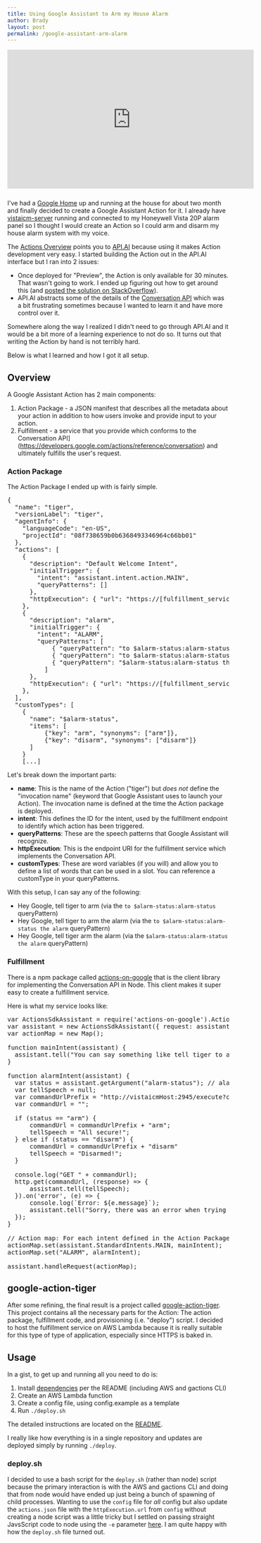 ```yaml
---
title: Using Google Assistant to Arm my House Alarm
author: Brady
layout: post
permalink: /google-assistant-arm-alarm
---
```


<iframe width="560" height="315" style="margin-bottom:10px;" src="https://www.youtube.com/embed/V_INz5tQLGI" frameborder="0" allowfullscreen>
  <a href="https://www.youtube.com/watch?v=V_INz5tQLGI"><img src="http://img.youtube.com/vi/V_INz5tQLGI/0.jpg"/></a>
</iframe>

I've had a [Google Home](https://madeby.google.com/home/) up and running at the house for about two month and finally decided to create a Google Assistant Action for it.  I already have [vistaicm-server](https://github.com/bradymholt/vistaicm-server) running and connected to my Honeywell Vista 20P alarm panel so I thought I would create an Action so I could arm and disarm my house alarm system with my voice.

The [Actions Overview](https://developers.google.com/actions/) points you to [API.AI](https://api.ai/) because using it makes Action development very easy.  I started building the Action out in the API.AI interface but I ran into 2 issues:
- Once deployed for "Preview", the Action is only available for 30 minutes.  That wasn't going to work.  I ended up figuring out how to get around this (and [posted the solution on StackOverflow](http://stackoverflow.com/questions/41088596/make-google-actions-development-project-preview-persist-longer/41205026#41205026)).
- API.AI abstracts some of the details of the [Conversation API](https://developers.google.com/actions/reference/conversation) which was a bit frustrating sometimes because I wanted to learn it and have more control over it.

Somewhere along the way I realized I didn't need to go through API.AI and it would be a bit more of a learning experience to not do so.  It turns out that writing the Action by hand is not terribly hard.

Below is what I learned and how I got it all setup.

## Overview

A Google Assistant Action has 2 main components:

1. Action Package - a JSON manifest that describes all the metadata about your action in addition to how users invoke and provide input to your action.
2. Fulfillment - a service that you provide which conforms to the Conversation API](https://developers.google.com/actions/reference/conversation) and ultimately fulfills the user's request.

### Action Package

The Action Package I ended up with is fairly simple.

<pre>
{
  "name": "tiger",
  "versionLabel": "tiger",
  "agentInfo": {
    "languageCode": "en-US",
    "projectId": "08f738659b0b6368493346964c66bb01"
  },
  "actions": [
    {
      "description": "Default Welcome Intent",
      "initialTrigger": {
        "intent": "assistant.intent.action.MAIN",
        "queryPatterns": []
      },
      "httpExecution": { "url": "https://[fulfillment_service_endpoint_url_here.com]" }
    },
    {
      "description": "alarm",
      "initialTrigger": {
        "intent": "ALARM",
        "queryPatterns": [
            { "queryPattern": "to $alarm-status:alarm-status" },
            { "queryPattern": "to $alarm-status:alarm-status the alarm" },
            { "queryPattern": "$alarm-status:alarm-status the alarm" }
          ]
      },
      "httpExecution": { "url": "https://[fulfillment_service_endpoint_url_here.com]" }
    },
  ],
  "customTypes": [
    {
      "name": "$alarm-status",
      "items": [
          {"key": "arm", "synonyms": ["arm"]},
          {"key": "disarm", "synonyms": ["disarm"]}
      ]
    }
    [...]
</pre>

Let's break down the important parts:

- **name**: This is the name of the Action ("tiger") but _does not_ define the "invocation name" (keyword that Google Assistant uses to launch your Action).  The invocation name is defined at the time the Action package is deployed.
- **intent**: This defines the ID for the intent, used by the fulfillment endpoint to identify which action has been triggered.
- **queryPatterns**: These are the speech patterns that Google Assistant will recognize.
- **httpExecution**: This is the endpoint URI for the fulfillment service which implements the Conversation API.
- **customTypes**: These are word variables (if you will) and allow you to define a list of words that can be used in a slot.  You can reference a customType in your queryPatterns.

With this setup, I can say any of the following:

- Hey Google, tell tiger to arm (via the `to $alarm-status:alarm-status` queryPattern)
- Hey Google, tell tiger to arm the alarm (via the `to $alarm-status:alarm-status the alarm` queryPattern)
- Hey Google, tell tiger arm the alarm (via the `$alarm-status:alarm-status the alarm` queryPattern)

### Fulfillment

There is a npm package called [actions-on-google](https://www.npmjs.com/package/actions-on-google) that is the client library for implementing the Conversation API in Node.  This client makes it super easy to create a fulfillment service.

Here is what my service looks like:

<pre>
var ActionsSdkAssistant = require('actions-on-google').ActionsSdkAssistant;
var assistant = new ActionsSdkAssistant({ request: assistantRequest, response: assistantResponse });
var actionMap = new Map();

function mainIntent(assistant) {
  assistant.tell("You can say something like tell tiger to arm the alarm or tell tiger to open the left garage door.");
}

function alarmIntent(assistant) {
  var status = assistant.getArgument("alarm-status"); // alarm-status is a customType
  var tellSpeech = null;
  var commandUrlPrefix = "http://vistaicmHost:2945/execute?command=";
  var commandUrl = "";

  if (status == "arm") {
      commandUrl = commandUrlPrefix + "arm";
      tellSpeech = "All secure!";
  } else if (status == "disarm") {
      commandUrl = commandUrlPrefix + "disarm"
      tellSpeech = "Disarmed!";
  }

  console.log("GET " + commandUrl);
  http.get(commandUrl, (response) => {
      assistant.tell(tellSpeech);
  }).on('error', (e) => {
      console.log(`Error: ${e.message}`);
      assistant.tell("Sorry, there was an error when trying to communicate with the house.");
  });
}

// Action map: For each intent defined in the Action Package, define the handler for it.
actionMap.set(assistant.StandardIntents.MAIN, mainIntent);
actionMap.set("ALARM", alarmIntent);

assistant.handleRequest(actionMap);
</pre>

## google-action-tiger

After some refining, the final result is a project called [google-action-tiger](https://github.com/bradymholt/google-action-tiger).  This project contains all the necessary parts for the Action: The action package, fulfillment code, and provisioning (i.e. "deploy") script.  I decided to host the fulfillment service on AWS Lambda because it is really suitable for this type of type of application, especially since HTTPS is baked in.

## Usage

In a gist, to get up and running all you need to do is:

1. Install [dependencies](https://github.com/bradymholt/google-action-tiger#dependencies) per the README (including AWS and gactions CLI)
2. Create an AWS Lambda function
3. Create a config file, using config.example as a template
4. Run `./deploy.sh`

The detailed instructions are located on the [README](https://github.com/bradymholt/google-action-tiger/blob/master/README.md).

I really like how everything is in a single repository and updates are deployed simply by running `./deploy`.

### deploy.sh
I decided to use a bash script for the `deploy.sh` (rather than node) script because the primary interaction is with the AWS and gactions CLI and doing that from node would have ended up just being a bunch of spawning of child processes.  Wanting to use the `config` file for _all_ config but also update the `actions.json` file with the `httpExecution.url` from `config` without creating a node script was a little tricky but I settled on passing straight JavsScript code to node using the `-e` parameter [here](https://github.com/bradymholt/google-action-tiger/blob/master/deploy-google-assistant.sh#L10).  I am quite happy with how the `deploy.sh` file turned out.

